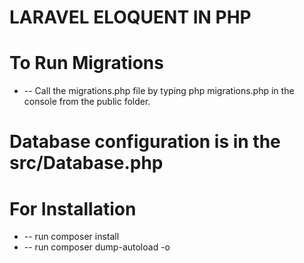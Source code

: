 # LARAVEL ELOQUENT IN PHP
# To Run Migrations 
* -- Call the migrations.php file by typing php migrations.php in the console from the public folder.
# Database configuration is in the src/Database.php

# For Installation
 * -- run composer install
 * -- run composer dump-autoload -o
